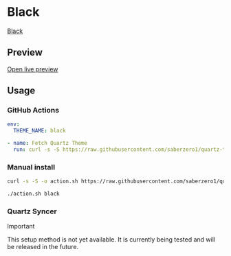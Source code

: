 # Black

[Black](https://github.com/b3h3m0th)

## Preview

[Open live preview](https://quartz-themes.github.io/black/)

## Usage

### GitHub Actions

```yaml
env:
  THEME_NAME: black
```

```yaml
- name: Fetch Quartz Theme
  run: curl -s -S https://raw.githubusercontent.com/saberzero1/quartz-themes/master/action.sh | bash -s -- $THEME_NAME
```

### Manual install

```bash
curl -s -S -o action.sh https://raw.githubusercontent.com/saberzero1/quartz-themes/master/action.sh

./action.sh black
```

### Quartz Syncer

> [!IMPORTANT]
> This setup method is not yet available. It is currently being tested and will be released in the future.
